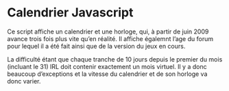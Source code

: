 # Calendrier Javascript

Ce script affiche un calendrier et une horloge, qui, à partir de juin 2009 avance trois fois plus vite qu’en réalité.
Il affiche égalemnt l’age du forum pour lequel il a été fait ainsi que de la version du jeux en cours.

La difficulté étant que chaque tranche de 10 jours depuis le premier du mois (incluant le 31) IRL doit contenir exactement un mois virtuel. Il y a donc beaucoup d’exceptions et la vitesse du calendrier et de son horloge va donc varier.
